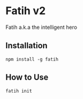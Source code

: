 # Fatih v2
Fatih a.k.a the intelligent hero

## Installation
```
npm install -g fatih
```

## How to Use
```
fatih init
```

